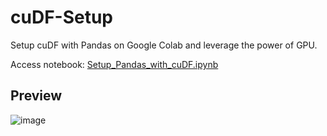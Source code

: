 # cuDF-Setup
Setup cuDF with Pandas on Google Colab and leverage the power of GPU.  
  
Access notebook: [Setup_Pandas_with_cuDF.ipynb](./Setup_Pandas_with_cuDF.ipynb)

## Preview
![image](https://github.com/varungujarathi9/cuDF-Setup/assets/21121816/023c2e98-c560-4b9b-886c-8a2278a60312)
